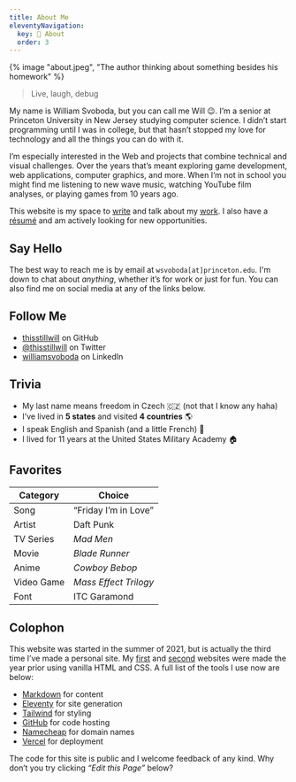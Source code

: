 ```yaml
---
title: About Me
eleventyNavigation:
  key: 👀 About
  order: 3
---
```


{% image "about.jpeg", "The author thinking about something besides his homework" %}

> Live, laugh, debug

My name is William Svoboda, but you can call me Will 😉. I’m a senior at Princeton University in New Jersey studying computer science. I didn’t start programming until I was in college, but that hasn’t stopped my love for technology and all the things you can do with it.

I’m especially interested in the Web and projects that combine technical and visual challenges. Over the years that’s meant exploring game development, web applications, computer graphics, and more. When I’m not in school you might find me listening to new wave music, watching YouTube film analyses, or playing games from 10 years ago.

This website is my space to [write](/posts) and talk about my [work](/projects). I also have a [résumé](../static/documents/resume.pdf) and am actively looking for new opportunities.

## Say Hello

The best way to reach me is by email at `wsvoboda[at]princeton.edu`. I'm down to chat about _anything_, whether it’s for work or just for fun. You can also find me on social media at any of the links below.

## Follow Me

- [thisstillwill](https://github.com/thisstillwill) on GitHub
- [@thisstillwill](https://twitter.com/thisstillwill) on Twitter
- [williamsvoboda](https://www.linkedin.com/in/williamsvoboda/) on LinkedIn

## Trivia

- My last name means freedom in Czech 🇨🇿 (not that I know any haha)
- I’ve lived in **5 states** and visited **4 countries** 🌎
- I speak English and Spanish (and a little French) 💬
- I lived for 11 years at the United States Military Academy 🏠

## Favorites

| Category   | Choice                |
| ---------- | --------------------- |
| Song       | “Friday I’m in Love”  |
| Artist     | Daft Punk             |
| TV Series  | _Mad Men_             |
| Movie      | _Blade Runner_        |
| Anime      | _Cowboy Bebop_        |
| Video Game | _Mass Effect Trilogy_ |
| Font       | ITC Garamond          |

## Colophon

This website was started in the summer of 2021, but is actually the third time I’ve made a personal site. My [first](https://thisstillwill.github.io/Personal-Website-V1/) and [second](https://thisstillwill.github.io/Personal-Website-V2/) websites were made the year prior using vanilla HTML and CSS. A full list of the tools I use now are below:

- [Markdown](https://daringfireball.net/projects/markdown/) for content
- [Eleventy](https://www.11ty.dev/) for site generation
- [Tailwind](https://tailwindcss.com/) for styling
- [GitHub](https://github.com/) for code hosting
- [Namecheap](https://www.namecheap.com/) for domain names
- [Vercel](https://vercel.com/) for deployment

The code for this site is public and I welcome feedback of any kind. Why don’t you try clicking _“Edit this Page”_ below?
